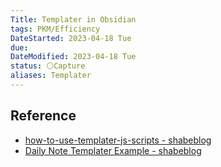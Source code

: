 ```yaml
---
Title: Templater in Obsidian
tags: PKM/Efficiency
DateStarted: 2023-04-18 Tue
due:
DateModified: 2023-04-18 Tue
status: ⚪Capture
aliases: Templater
---
```


## Reference

- [how-to-use-templater-js-scripts - shabeblog](https://shbgm.ca/blog/obsidian/how-to-use-templater-js-scripts)
- [Daily Note Templater Example - shabeblog](https://shbgm.ca/blog/obsidian/O__O+Templater/Daily+Note+Templater+Example)
